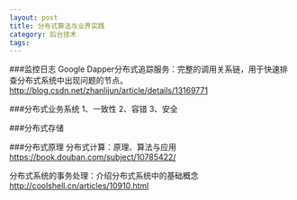 ```yaml
---
layout: post
title: 分布式算法与业界实践
category: 后台技术
tags:  
---
```


###监控日志
Google Dapper分布式追踪服务：完整的调用关系链，用于快速排查分布式系统中出现问题的节点。
http://blog.csdn.net/zhanlijun/article/details/13169771


###分布式业务系统
1、一致性
2、容错
3、安全


###分布式存储




###分布式原理
分布式计算：原理、算法与应用
https://book.douban.com/subject/10785422/

分布式系统的事务处理：介绍分布式系统中的基础概念
http://coolshell.cn/articles/10910.html





